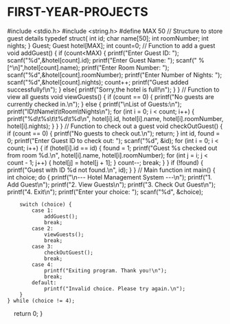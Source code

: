 # FIRST-YEAR-PROJECTS

#include <stdio.h>
#include <string.h>
#define MAX 50
// Structure to store guest details
typedef struct{
    int id;
    char name[50];
    int roomNumber;
    int nights;
} Guest;
Guest hotel[MAX];
int count=0;
// Function to add a guest
void addGuest() {
    if (count<MAX) {
        printf("Enter Guest ID: ");
        scanf("%d",&hotel[count].id);
        printf("Enter Guest Name: ");
        scanf(" %[^\n]",hotel[count].name);
        printf("Enter Room Number: ");
        scanf("%d",&hotel[count].roomNumber);
        printf("Enter Number of Nights: ");
        scanf("%d",&hotel[count].nights);
        count++;
        printf("Guest added successfully!\n");
    } 
    else{
        printf("Sorry,the hotel is full!\n");
    }
}
// Function to view all guests
void viewGuests() {
    if (count == 0) {
        printf("No guests are currently checked in.\n");
    } else {
        printf("\nList of Guests:\n");
        printf("ID\tName\t\tRoom\tNights\n");
        for (int i = 0; i < count; i++) {
            printf("%d\t%s\t\t%d\t%d\n", hotel[i].id, hotel[i].name, hotel[i].roomNumber, hotel[i].nights);
        }
    }
}
// Function to check out a guest
void checkOutGuest() {
    if (count == 0) {
        printf("No guests to check out.\n");
        return;
    }
    int id, found = 0;
    printf("Enter Guest ID to check out: ");
    scanf("%d", &id);
    for (int i = 0; i < count; i++) {
        if (hotel[i].id == id) {
            found = 1;
            printf("Guest %s checked out from room %d.\n", hotel[i].name, hotel[i].roomNumber);
            for (int j = i; j < count - 1; j++) {
                hotel[j] = hotel[j + 1];
            }
            count--;
            break;
        }
    }
    if (!found) {
        printf("Guest with ID %d not found.\n", id);
    }
}
// Main function
int main() {
    int choice;
    do {
        printf("\n--- Hotel Management System ---\n");
        printf("1. Add Guest\n");
        printf("2. View Guests\n");
        printf("3. Check Out Guest\n");
        printf("4. Exit\n");
        printf("Enter your choice: ");
        scanf("%d", &choice);

        switch (choice) {
            case 1:
                addGuest();
                break;
            case 2:
                viewGuests();
                break;
            case 3:
                checkOutGuest();
                break;
            case 4:
                printf("Exiting program. Thank you!\n");
                break;
            default:
                printf("Invalid choice. Please try again.\n");
        }
    } while (choice != 4);
    return 0;
}
